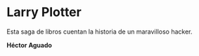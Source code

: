 # Larry Plotter

Esta saga de libros cuentan la historia de un maravilloso hacker.

**Héctor Aguado**

